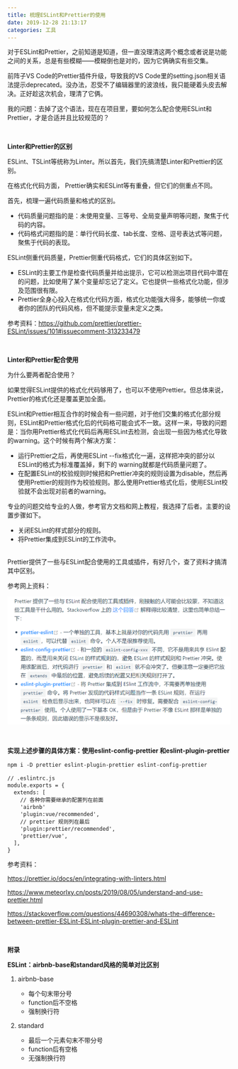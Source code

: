 ```yaml
---
title: 梳理ESLint和Prettier的使用
date: 2019-12-28 21:13:17
categories: 工具
---
```


对于ESLint和Prettier，之前知道是知道，但一直没理清这两个概念或者说是功能之间的关系，总是有些模糊——模糊倒也是对的，因为它俩确实有些交集。

前阵子VS Code的Prettier插件升级，导致我的VS Code里的setting.json相关语法提示deprecated。没办法，忍受不了编辑器里的波浪线，我只能硬着头皮去解决。正好趁这次机会，理清了它俩。

我的问题：去掉了这个语法，现在在项目里，要如何怎么配合使用ESLint和Prettier，才是合适并且比较规范的？

<!-- more -->

<br/>

**Linter和Prettier的区别**

ESLint、TSLint等统称为Linter。所以首先，我们先搞清楚Linter和Prettier的区别。

在格式化代码方面， Prettier确实和ESLint等有重叠，但它们的侧重点不同。

首先，梳理一遍代码质量和格式的区别。

- 代码质量问题指的是：未使用变量、三等号、全局变量声明等问题，聚焦于代码的内容。
- 代码格式问题指的是：单行代码长度、tab长度、空格、逗号表达式等问题，聚焦于代码的表现。

ESLint侧重代码质量，Prettier侧重代码格式，它们的具体区别如下。

- ESLint的主要工作是检查代码质量并给出提示，它可以检测出项目代码中潜在的问题，比如使用了某个变量却忘记了定义。它也提供一些格式化功能，但涉及范围很有限。
- Prettier全身心投入在格式化代码方面，格式化功能强大得多，能够统一你或者你的团队的代码风格，但不能提示变量未定义之类。

参考资料：https://github.com/prettier/prettier-ESLint/issues/101#issuecomment-313233479

<br/>

**Linter和Prettier配合使用**

为什么要两者配合使用？

如果觉得ESLint提供的格式化代码够用了，也可以不使用Prettier。但总体来说，Prettier的格式化还是覆盖更加全面。

ESLint和Prettier相互合作的时候会有一些问题，对于他们交集的格式化部分规则，ESLint和Prettier格式化后的代码格可能会式不一致。这样一来，导致的问题是：当你用Prettier格式化代码后再用ESLint去检测，会出现一些因为格式化导致的warning。这个时候有两个解决方案：

- 运行Prettier之后，再使用ESLint --fix格式化一遍，这样把冲突的部分以ESLint的格式为标准覆盖掉，剩下的 warning就都是代码质量问题了。
- 在配置ESLint的校验规则时候把和Prettier冲突的规则设置为disable，然后再使用Prettier的规则作为校验规则。那么使用Prettier格式化后，使用ESLint校验就不会出现对前者的warning。

专业的问题交给专业的人做，参考官方文档和网上教程，我选择了后者。主要的设置步骤如下。

- 关闭ESLint的样式部分的规则。
- 将Prettier集成到ESLint的工作流中。

<br/>Prettier提供了一些与ESLint配合使用的工具或插件，有好几个，查了资料才搞清其中区别。

参考网上资料：

![](/images/10.png)

<br/>

**实现上述步骤的具体方案：使用eslint-config-prettier 和eslint-plugin-prettier**

```
npm i -D prettier eslint-plugin-prettier eslint-config-prettier
```

```
// .eslintrc.js
module.exports = {
  extends: [
    // 各种你需要继承的配置列在前面
    'airbnb'
    'plugin:vue/recommended',
    // prettier 规则列在最后
    'plugin:prettier/recommended',
    'prettier/vue',
  ],
}
```

参考资料：

https://prettier.io/docs/en/integrating-with-linters.html

https://www.meteorlxy.cn/posts/2019/08/05/understand-and-use-prettier.html

https://stackoverflow.com/questions/44690308/whats-the-difference-between-prettier-ESLint-ESLint-plugin-prettier-and-ESLint

<br/>

**附录**

**ESLint：airbnb-base和standard风格的简单对比区别**

1. airbnb-base
   - 每个句末带分号
   - function后不空格
   - 强制换行符

2. standard
   - 最后一个元素句末不带分号
   - function后有空格
   - 无强制换行符